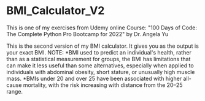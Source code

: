 # BMI_Calculator_V2
 This is one of my exercises from Udemy online Course: "100 Days of Code: The Complete Python Pro Bootcamp for 2022" by Dr. Angela Yu

This is the second version of my BMI calculator. It gives you as the output is your exact BMI.
NOTE:
*BMI used to predict an individual's health, rather than as a statistical measurement for groups, the BMI has limitations that can make it less useful than some alternatives, especially when applied to individuals with abdominal obesity, short stature, or unusually high muscle mass.
*BMIs under 20 and over 25 have been associated with higher all-cause mortality, with the risk increasing with distance from the 20–25 range.